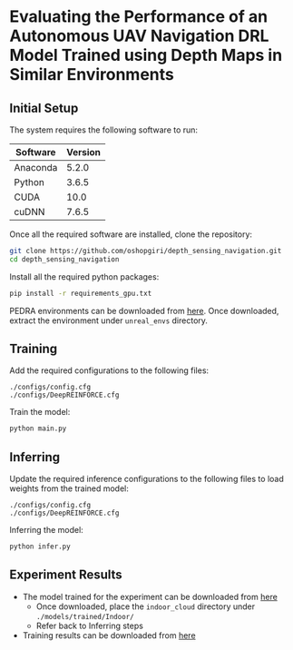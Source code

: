 # Evaluating the Performance of an Autonomous UAV Navigation DRL Model Trained using Depth Maps in Similar Environments

## Initial Setup
The system requires the following software to run:

| Software      | Version |
|---------------|---------|
| Anaconda      | 5.2.0   |
| Python        | 3.6.5   |
| CUDA          | 10.0    |
| cuDNN         | 7.6.5   |

Once all the required software are installed, clone the repository:
```bash
git clone https://github.com/oshopgiri/depth_sensing_navigation.git
cd depth_sensing_navigation
```

Install all the required python packages:
```bash
pip install -r requirements_gpu.txt
```

PEDRA environments can be downloaded from [here](/unreal_envs/readme.md). Once downloaded, extract the environment under `unreal_envs` directory.

## Training

Add the required configurations to the following files:
```text
./configs/config.cfg
./configs/DeepREINFORCE.cfg
```

Train the model:
```bash
python main.py
```

## Inferring
Update the required inference configurations to the following files to load weights from the trained model:
```text
./configs/config.cfg
./configs/DeepREINFORCE.cfg
```

Inferring the model:
```bash
python infer.py
```

## Experiment Results
- The model trained for the experiment can be downloaded from [here](https://drive.google.com/file/d/1fS0ISFcwrmoRlQh7SObP2QA3h9MkKEri/view?usp=sharing)
    - Once downloaded, place the `indoor_cloud` directory under `./models/trained/Indoor/`
    - Refer back to Inferring steps
- Training results can be downloaded from [here](https://drive.google.com/file/d/1WCqCSTesxStKHxBR2TWN3TTeoSNiqpUj/view?usp=sharing)
